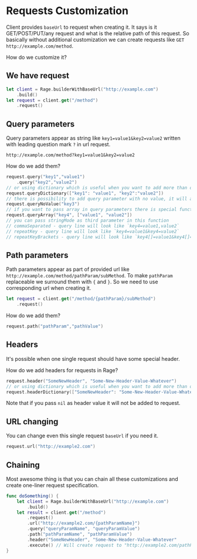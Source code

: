 Requests Customization
=============================
Client provides `baseUrl` to request when creating it. It says is it GET/POST/PUT/any request and what is the relative path of this request.
So basically without additional customization we can create requests like `GET http://example.com/method`.

How do we customize it?

## We have request ##
```swift
let client = Rage.builderWithBaseUrl("http://example.com")
    .build()
let request = client.get("/method")
    .request()
```

## Query parameters ##
Query parameters appear as string like `key1=value1&key2=value2` written with leading question mark `?` in url request.

`http://example.com/method?key1=value1&key2=value2`

How do we add them?
```swift
request.query("key1","value1")
    .query("key2","value2")
// or using dictionary which is useful when you want to add more than one query parameter
request.queryDictionary(["key1": "value1", "key2":"value2"])
// there is possibility to add query parameter with no value, it will appear in url just like `key3`
request.queryNoValue("key3")
// if you want to pass array in query parameters there is special function
request.queryArray("key4", ["value1", "value2"])
// you can pass stringMode as third parameter in this function
// commaSeparated - query line will look like `key4=value1,value2`
// repeatKey - query line will look like `key4=value1&key4=value2`
// repeatKeyBrackets - query line will look like `key4[]=value1&key4[]=value2`
```

## Path parameters ##
Path parameters appear as part of provided url like `http://example.com/method/pathParam/subMethod`.
To make `pathParam` replaceable we surround them with `{` and `}`. So we need to use corresponding url when creating it.
```swift
let request = client.get("/method/{pathParam}/subMethod")
    .request()
```
How do we add them?
```swift
request.path("pathParam","pathValue")
```

## Headers ##
It's possible when one single request should have some special header.

How do we add headers for requests in Rage?
```swift
request.header("SomeNewHeader", "Some-New-Header-Value-Whatever")
// or using dictionary which is useful when you want to add more than one headers
request.headerDictionary(["SomeNewHeader": "Some-New-Header-Value-Whatever", "Header2": "HeaderValue2"])
```
Note that if you pass `nil` as header value it will not be added to request.

## URL changing ##
You can change even this single request `baseUrl` if you need it.
```swift
request.url("http://example2.com")
```

## Chaining ##
Most awesome thing is that you can chain all these customizations and create one-liner request specification.
```swift
func doSomething() {
    let client = Rage.builderWithBaseUrl("http://example.com")
        .build()
    let result = client.get("/method")
        .request()
        .url("http://example2.com/{pathParamName}")
        .query("queryParamName", "queryParamValue")
        .path("pathParamName", "pathParamValue")
        .header("SomeNewHeader", "Some-New-Header-Value-Whatever"
        .execute() // Will create request to "http://example2.com/pathParamValue/method?queryParamName=queryParamValue" with header "SomeNewHeader"
}

```
